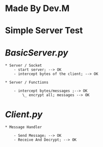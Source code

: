 # Made By Dev.M

# Simple Server Test

# *BasicServer.py*

    * Server / Socket 
        - start server; --> OK
        - intercept bytes of the client; --> OK 

    * Server / Functions

        - intercept bytes/messages ;--> OK
            \_ encrypt all; messages --> OK
    
# *Client.py*

    * Message Handler

        - Send Message; --> OK
        - Receive And Decrypt; --> OK